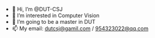 - 👋 Hi, I’m @DUT-CSJ
- 👀 I’m interested in Computer Vision
- 🌱 I’m going to be a master in DUT
- 📫 My email: dutcsj@gamil.com / 954323022@qq.com

<!---
DUT-CSJ/DUT-CSJ is a ✨ special ✨ repository because its `README.md` (this file) appears on your GitHub profile.
You can click the Preview link to take a look at your changes.
--->
